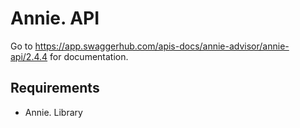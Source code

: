 # Annie. API

Go to https://app.swaggerhub.com/apis-docs/annie-advisor/annie-api/2.4.4 for documentation.

## Requirements

- Annie. Library
